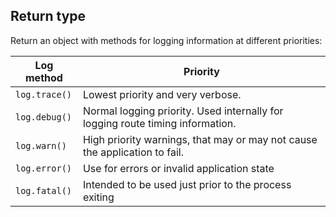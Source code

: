 ## Return type

Return an object with methods for logging information at different priorities:

| Log method    | Priority                                                                       |
| ------------- | ------------------------------------------------------------------------------ |
| `log.trace()` | Lowest priority and very verbose.                                              |
| `log.debug()` | Normal logging priority. Used internally for logging route timing information. |
| `log.warn()`  | High priority warnings, that may or may not cause the application to fail.     |
| `log.error()` | Use for errors or invalid application state                                    |
| `log.fatal()` | Intended to be used just prior to the process exiting                          |
